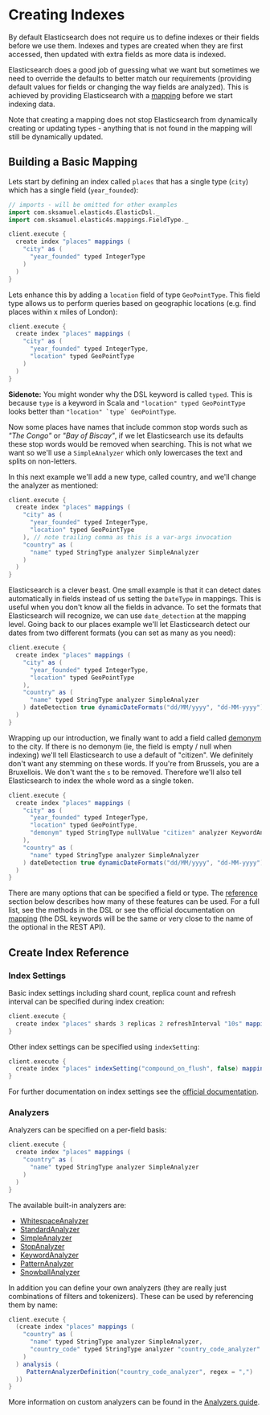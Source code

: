 # Creating Indexes

By default Elasticsearch does not require us to define indexes or their fields before we use them. Indexes and types are created when they are first accessed, then updated with extra fields as more data is indexed.

Elasticsearch does a good job of guessing what we want but sometimes we need to override the defaults to better match our requirements (providing default values for fields or changing the way fields are analyzed). This is achieved by providing Elasticsearch with a [mapping](http://www.elasticsearch.org/guide/en/elasticsearch/reference/current/mapping.html) before we start indexing data.

Note that creating a mapping does not stop Elasticsearch from dynamically creating or updating types - anything that is not found in the mapping will still be dynamically updated.

## Building a Basic Mapping

Lets start by defining an index called `places` that has a single type (`city`) which has a single field (`year_founded`):

```scala
// imports - will be omitted for other examples
import com.sksamuel.elastic4s.ElasticDsl._
import com.sksamuel.elastic4s.mappings.FieldType._

client.execute {
  create index "places" mappings (
    "city" as (
      "year_founded" typed IntegerType
    )
  )
}
```

Lets enhance this by adding a `location` field of type `GeoPointType`. This field type allows us to perform queries based on geographic locations
(e.g. find places within x miles of London):

```scala
client.execute {
  create index "places" mappings (
    "city" as (
      "year_founded" typed IntegerType,
      "location" typed GeoPointType
    )
  )
}
```

**Sidenote:** You might wonder why the DSL keyword is called `typed`. This is because `type` is a keyword in Scala and `"location" typed GeoPointType` looks better than ```"location" `type` GeoPointType```.

Now some places have names that include common stop words such as _"The Congo"_ or _"Bay of Biscay"_, if we let Elasticsearch use its defaults these stop words would be removed when searching. This is not what we want so we'll use a `SimpleAnalyzer` which only lowercases the text and splits on non-letters.

In this next example we'll add a new type, called country, and we'll change the analyzer as mentioned:

```scala
client.execute {
  create index "places" mappings (
    "city" as (
      "year_founded" typed IntegerType,
      "location" typed GeoPointType
    ), // note trailing comma as this is a var-args invocation
    "country" as (
      "name" typed StringType analyzer SimpleAnalyzer
    )
  )
}
```

Elasticsearch is a clever beast. One small example is that it can detect dates automatically in fields instead of us setting the `DateType` in mappings. This is useful when you don't know all the fields in advance. To set the formats that Elasticsearch will recognize, we can use `date_detection` at the mapping level. Going back to our places example we'll let Elasticsearch detect our dates from two different formats (you can set as many as you need):

```scala
client.execute {
  create index "places" mappings (
    "city" as (
      "year_founded" typed IntegerType,
      "location" typed GeoPointType
    ),
    "country" as (
      "name" typed StringType analyzer SimpleAnalyzer
    ) dateDetection true dynamicDateFormats("dd/MM/yyyy", "dd-MM-yyyy")
  )
}
```

Wrapping up our introduction, we finally want to add a field called [demonym](http://en.wikipedia.org/wiki/Demonym) to the city. If there is no demonym (ie, the field is empty / null when indexing) we'll tell Elasticsearch to use a default of "citizen". We definitely don't want any stemming on these words. If you're from Brussels, you are a Bruxellois. We don't want the `s` to be removed. Therefore we'll also tell Elasticsearch to index the whole word as a single token.

```scala
client.execute {
  create index "places" mappings (
    "city" as (
      "year_founded" typed IntegerType,
      "location" typed GeoPointType,
      "demonym" typed StringType nullValue "citizen" analyzer KeywordAnalyzer
    ),
    "country" as (
      "name" typed StringType analyzer SimpleAnalyzer
    ) dateDetection true dynamicDateFormats("dd/MM/yyyy", "dd-MM-yyyy")
  )
}
```

There are many options that can be specified a field or type. The [reference](#create_index_reference) section below describes how many of these features can be used. For a full list, see the methods in the DSL or see the official documentation on [mapping](http://www.elasticsearch.org/guide/en/elasticsearch/reference/current/mapping.html) (the DSL keywords will be the same or very close to the name of the optional in the REST API).

## Create Index Reference

### Index Settings

Basic index settings including shard count, replica count and refresh interval can be specified during index creation:

```scala
client.execute {
  create index "places" shards 3 replicas 2 refreshInterval "10s" mappings (/* mappings... */)
}
```

Other index settings can be specified using `indexSetting`:

```scala
client.execute {
  create index "places" indexSetting("compound_on_flush", false) mappings (/* mappings... */)
}
```

For further documentation on index settings see the [official documentation](http://www.elasticsearch.org/guide/en/elasticsearch/reference/current/indices-create-index.html#create-index-settings).

### Analyzers

Analyzers can be specified on a per-field basis:

```scala
client.execute {
  create index "places" mappings (
    "country" as (
      "name" typed StringType analyzer SimpleAnalyzer
    )
  )
}
```

The available built-in analyzers are:

* [WhitespaceAnalyzer](http://www.elasticsearch.org/guide/en/elasticsearch/reference/current/analysis-whitespace-analyzer.html)
* [StandardAnalyzer](http://www.elasticsearch.org/guide/en/elasticsearch/reference/current/analysis-standard-analyzer.html)
* [SimpleAnalyzer](http://www.elasticsearch.org/guide/en/elasticsearch/reference/current/analysis-simple-analyzer.html)
* [StopAnalyzer](http://www.elasticsearch.org/guide/en/elasticsearch/reference/current/analysis-stop-analyzer.html)
* [KeywordAnalyzer](http://www.elasticsearch.org/guide/en/elasticsearch/reference/current/analysis-keyword-analyzer.html)
* [PatternAnalyzer](http://www.elasticsearch.org/guide/en/elasticsearch/reference/current/analysis-pattern-analyzer.html)
* [SnowballAnalyzer](http://www.elasticsearch.org/guide/en/elasticsearch/reference/current/analysis-snowball-analyzer.html)

In addition you can define your own analyzers (they are really just combinations of filters and tokenizers). These can be
used by referencing them by name:

```scala
client.execute {
  (create index "places" mappings (
    "country" as (
      "name" typed StringType analyzer SimpleAnalyzer,
      "country_code" typed StringType analyzer "country_code_analyzer"
    )
  ) analysis (
     PatternAnalyzerDefinition("country_code_analyzer", regex = ",")
  ))
}
```

More information on custom analyzers can be found in the [Analyzers guide](analyzers.md).
